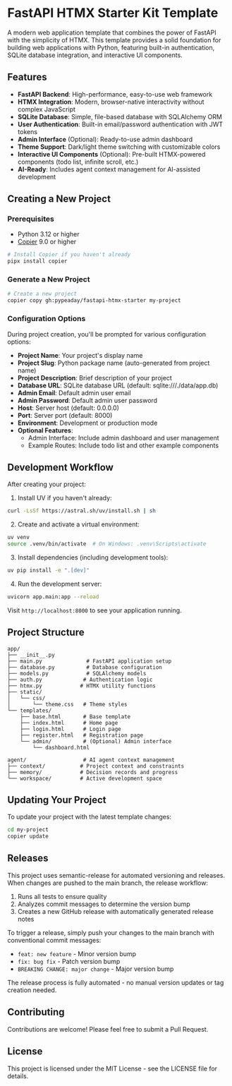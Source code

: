 # FastAPI HTMX Starter Kit Template

A modern web application template that combines the power of FastAPI with the simplicity of HTMX. This template provides a solid foundation for building web applications with Python, featuring built-in authentication, SQLite database integration, and interactive UI components.

## Features

- **FastAPI Backend**: High-performance, easy-to-use web framework
- **HTMX Integration**: Modern, browser-native interactivity without complex JavaScript
- **SQLite Database**: Simple, file-based database with SQLAlchemy ORM
- **User Authentication**: Built-in email/password authentication with JWT tokens
- **Admin Interface** (Optional): Ready-to-use admin dashboard
- **Theme Support**: Dark/light theme switching with customizable colors
- **Interactive UI Components** (Optional): Pre-built HTMX-powered components (todo list, infinite scroll, etc.)
- **AI-Ready**: Includes agent context management for AI-assisted development

## Creating a New Project

### Prerequisites

- Python 3.12 or higher
- [Copier](https://copier.readthedocs.io/) 9.0 or higher

```bash
# Install Copier if you haven't already
pipx install copier
```

### Generate a New Project

```bash
# Create a new project
copier copy gh:pypeaday/fastapi-htmx-starter my-project
```

### Configuration Options

During project creation, you'll be prompted for various configuration options:

- **Project Name**: Your project's display name
- **Project Slug**: Python package name (auto-generated from project name)
- **Project Description**: Brief description of your project
- **Database URL**: SQLite database URL (default: sqlite:///./data/app.db)
- **Admin Email**: Default admin user email
- **Admin Password**: Default admin user password
- **Host**: Server host (default: 0.0.0.0)
- **Port**: Server port (default: 8000)
- **Environment**: Development or production mode
- **Optional Features**:
  - Admin Interface: Include admin dashboard and user management
  - Example Routes: Include todo list and other example components

## Development Workflow

After creating your project:

1. Install UV if you haven't already:
```bash
curl -LsSf https://astral.sh/uv/install.sh | sh
```

2. Create and activate a virtual environment:
```bash
uv venv
source .venv/bin/activate  # On Windows: .venv\Scripts\activate
```

3. Install dependencies (including development tools):
```bash
uv pip install -e ".[dev]"
```

4. Run the development server:
```bash
uvicorn app.main:app --reload
```

Visit `http://localhost:8000` to see your application running.

## Project Structure

```
app/
├── __init__.py
├── main.py              # FastAPI application setup
├── database.py          # Database configuration
├── models.py            # SQLAlchemy models
├── auth.py             # Authentication logic
├── htmx.py            # HTMX utility functions
├── static/
│   └── css/
│       └── theme.css   # Theme styles
└── templates/
    ├── base.html       # Base template
    ├── index.html      # Home page
    ├── login.html      # Login page
    ├── register.html   # Registration page
    └── admin/          # (Optional) Admin interface
        └── dashboard.html

agent/                  # AI agent context management
├── context/           # Project context and constraints
├── memory/            # Decision records and progress
└── workspace/         # Active development space
```

## Updating Your Project

To update your project with the latest template changes:

```bash
cd my-project
copier update
```

## Releases

This project uses semantic-release for automated versioning and releases. When changes are pushed to the main branch, the release workflow:

1. Runs all tests to ensure quality
2. Analyzes commit messages to determine the version bump
3. Creates a new GitHub release with automatically generated release notes

To trigger a release, simply push your changes to the main branch with conventional commit messages:

- `feat: new feature` - Minor version bump
- `fix: bug fix` - Patch version bump
- `BREAKING CHANGE: major change` - Major version bump

The release process is fully automated - no manual version updates or tag creation needed.

## Contributing

Contributions are welcome! Please feel free to submit a Pull Request.

## License

This project is licensed under the MIT License - see the LICENSE file for details.
